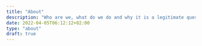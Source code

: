 ```yaml
---
title: "About"
description: "Who are we, what do we do and why it is a legitimate question?"
date: 2022-04-05T06:12:12+02:00
type: "about"
draft: true
---
```


